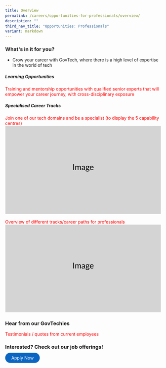 ```yaml
---
title: Overview
permalink: /careers/opportunities-for-professionals/overview/
description: ""
third_nav_title: "Opportunities: Professionals"
variant: markdown
---
```

### What's in it for you?

* Grow your career with GovTech, where there is a high level of expertise in the world of tech

##### Learning Opportunities
 <font color="red"> Training and mentorship opportunities with qualified senior experts that will empower your career journey, with cross-disciplinary exposure </font>

##### Specialised Career Tracks
<font color="red">Join one of our tech domains and be a specialist (to display the 5 capability centres) </font>
![](/images/Placeholders/Screenshot_2023_11_10_at_9_56_05_AM.png)

<font color="red">Overview of different tracks/career paths for professionals</font>
![](/images/Placeholders/Screenshot_2023_11_10_at_9_56_05_AM.png)

### Hear from our GovTechies
<font color="red"> Testimonials / quotes from current employees </font>

### Interested? Check out our job offerings! 

<a href="https://go.gov.sg/govtechcareers" target="\_blank" style="background-color: #0A66C2; color: white; text-decoration: none; border-radius: 100px; padding-left: 20px; padding-right: 20px; padding-top:8px; padding-bottom:8px">Apply Now</a>